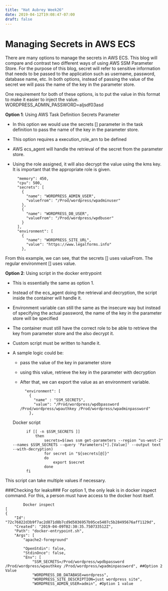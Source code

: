 ```yaml
---
title: "Hat Aubrey Week26"
date: 2019-04-12T19:08:47-07:00
draft: false
---
```


# Managing Secrets in AWS ECS #

There are many options to manage the secrets in AWS ECS. This blog will compare and contrast two different ways of using AWS SSM Parameter Store. For the purpose of this blog, secret will refer to sensitive information that needs to be passed to the application such as username, password, database name, etc.
In both options, instead of passing the value of the secret we will pass the name of the key in the parameter store.

One requirement for both of these options, is to put the value in this format to make it easier to inject the value.
WORDPRESS_ADMIN_PASSWORD=aljsdf03asd

**Option 1**: Using AWS Task Definition Secrets Parameter

- In this option we would use the secrets [] parameter in the task definition to pass the name of the key in the parameter store.
- This option requires a execution_role_arn to be defined 
- AWS ecs_agent will handle the retrieval of the secret from the parameter store. 
- Using the role assigned, it will also decrypt the value using the kms key. It is important that the appropriate role is given.

		"memory": 450,
	    "cpu": 500,
	    "secrets": [
	      {
	        "name": "WORDPRESS_ADMIN_USER",
	        "valuefrom": "/Prod/wordpress/wpadminuser"
	      },
	      {
	        "name": "WORDPRESS_DB_USER",
	        "valueFrom": "/Prod/wordpress/wpdbuser"
	      }
	    ],
	    "environment": [
	      {
	        "name": "WORDPRESS_SITE_URL",
	        "value": "https://www.legalforms.info"
	      },

From this example, we can see, that the secrets [] uses valueFrom. The regular environment [] uses value. 

**Option 2**: Using script in the docker entrypoint  

- This is essentially the same as option 1.
- Instead of the ecs_agent doing the retrieval and decryption, the script inside the container will handle it.
- Environment variable can still the same as the insecure way but instead of specifying the actual password, the name of the key in the parameter store will be specified
- The container must still have the correct role to be able to retrieve the key from parameter store and the also decrypt it.
- Custom script must be written to handle it. 
- A sample logic could be:
	- pass the value of the key in parameter store
	- using this value, retrieve the key in the parameter with decryption
	- After that, we can export the value as an environment variable. 
	
		
			"environment": [
		      {
		        "name" : "SSM_SECRETS",
        		"value": "/Prod/wordpress/wpdbpassword /Prod/wordpress/wpauthkey /Prod/wordpress/wpadminpassword"
		      }, 
	 Docker script

			if [[ -n $SSM_SECRETS ]]
				then
				    secrets=$(aws ssm get-parameters --region "us-west-2" --names $SSM_SECRETS --query 'Parameters[*].[Value]' --output text --with-decryption)
				    for secret in "${secrets[@]}"
				    do
				        export $secret
				    done
			fi

This script can take multiple values if necessary.


###Checking for leaks###
For option 1, the only leak is in docker inspect command. For this, a person must have access to the docker host itself.

			Docker inspect
	[
    {
        "Id": "72c76822d3b9f7ac2d871d8b7cd9d5036957b95ce5407c5b28495676aff1129d",
        "Created": "2019-04-09T02:30:35.750733512Z",
        "Path": "docker-entrypoint.sh",
        "Args": [
            "apache2-foreground"
       
            "OpenStdin": false,
            "StdinOnce": false,
            "Env": [
                "SSM_SECRETS=/Prod/wordpress/wpdbpassword /Prod/wordpress/wpauthkey /Prod/wordpress/wpadminpassword", ##Option 2 Value
                "WORDPRESS_DB_DATABASE=wordpress",
                "WORDPRESS_SITE_DESCRIPTION=just wordpress site",
                "WORDPRESS_ADMIN_USER=admin", #Option 1 value
               


